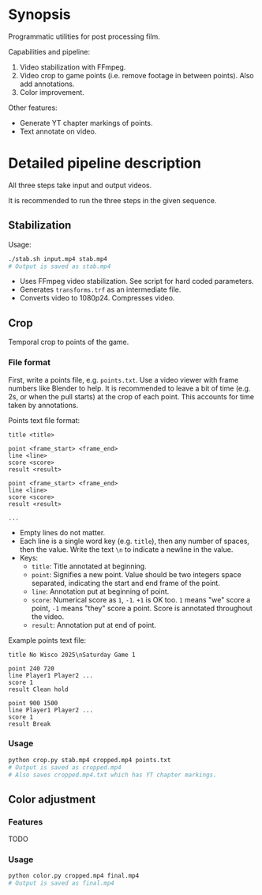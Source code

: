 # Synopsis

Programmatic utilities for post processing film.

Capabilities and pipeline:
1. Video stabilization with FFmpeg.
2. Video crop to game points (i.e. remove footage in between points).
   Also add annotations.
3. Color improvement.

Other features:
- Generate YT chapter markings of points.
- Text annotate on video.


# Detailed pipeline description

All three steps take input and output videos.

It is recommended to run the three steps in the given sequence.

## Stabilization

Usage:

```bash
./stab.sh input.mp4 stab.mp4
# Output is saved as stab.mp4
```

- Uses FFmpeg video stabilization. See script for hard coded parameters.
- Generates `transforms.trf` as an intermediate file.
- Converts video to 1080p24. Compresses video.

## Crop

Temporal crop to points of the game.

### File format

First, write a points file, e.g. `points.txt`.
Use a video viewer with frame numbers like Blender to help.
It is recommended to leave a bit of time (e.g. 2s, or when the pull starts) at the crop of each point.
This accounts for time taken by annotations.

Points text file format:

```
title <title>

point <frame_start> <frame_end>
line <line>
score <score>
result <result>

point <frame_start> <frame_end>
line <line>
score <score>
result <result>

...
```

- Empty lines do not matter.
- Each line is a single word key (e.g. `title`), then any number of spaces, then the value.
  Write the text `\n` to indicate a newline in the value.
- Keys:
    - `title`: Title annotated at beginning.
    - `point`: Signifies a new point. Value should be two integers space separated,
      indicating the start and end frame of the point.
    - `line`: Annotation put at beginning of point.
    - `score`: Numerical score as `1`, `-1`. `+1` is OK too.
      `1` means "we" score a point, `-1` means "they" score a point.
      Score is annotated throughout the video.
    - `result`: Annotation put at end of point.

Example points text file:

```
title No Wisco 2025\nSaturday Game 1

point 240 720
line Player1 Player2 ...
score 1
result Clean hold

point 900 1500
line Player1 Player2 ...
score 1
result Break
```

### Usage

```bash
python crop.py stab.mp4 cropped.mp4 points.txt
# Output is saved as cropped.mp4
# Also saves cropped.mp4.txt which has YT chapter markings.
```

## Color adjustment

### Features

TODO

### Usage

```bash
python color.py cropped.mp4 final.mp4
# Output is saved as final.mp4
```
